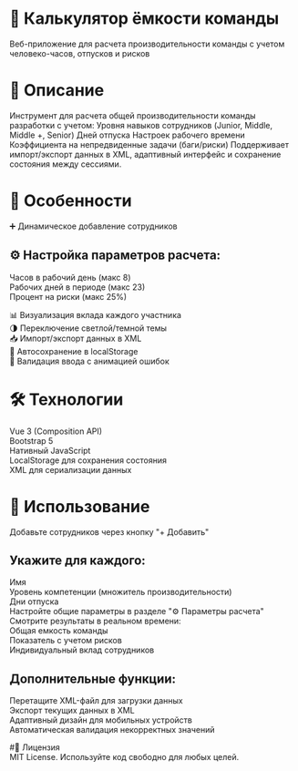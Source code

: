 # 👥 Калькулятор ёмкости команды
Веб-приложение для расчета производительности команды с учетом человеко-часов, отпусков и рисков

# 📝 Описание
Инструмент для расчета общей производительности команды разработки с учетом:
Уровня навыков сотрудников (Junior, Middle, Middle +, Senior)
Дней отпуска
Настроек рабочего времени
Коэффициента на непредвиденные задачи (баги/риски)
Поддерживает импорт/экспорт данных в XML, адаптивный интерфейс и сохранение состояния между сессиями.

# 🌟 Особенности  
➕ Динамическое добавление сотрудников  
## ⚙️ Настройка параметров расчета:  
Часов в рабочий день (макс 8)  
Рабочих дней в периоде (макс 23)  
Процент на риски (макс 25%)  

📊 Визуализация вклада каждого участника  
🌗 Переключение светлой/темной темы  
📥 Импорт/экспорт данных в XML  
🔄 Автосохранение в localStorage  
🚨 Валидация ввода с анимацией ошибок  

# 🛠️ Технологии  
Vue 3 (Composition API)  
Bootstrap 5  
Нативный JavaScript  
LocalStorage для сохранения состояния  
XML для сериализации данных  

# 🚀 Использование
Добавьте сотрудников через кнопку "+ Добавить"  

## Укажите для каждого:
Имя  
Уровень компетенции (множитель производительности)  
Дни отпуска  
Настройте общие параметры в разделе "⚙️ Параметры расчета"  
Смотрите результаты в реальном времени:  
Общая емкость команды  
Показатель с учетом рисков  
Индивидуальный вклад сотрудников  

## Дополнительные функции:  
Перетащите XML-файл для загрузки данных  
Экспорт текущих данных в XML  
Адаптивный дизайн для мобильных устройств  
Автоматическая валидация некорректных значений  

#📄 Лицензия  
MIT License. Используйте код свободно для любых целей.  
